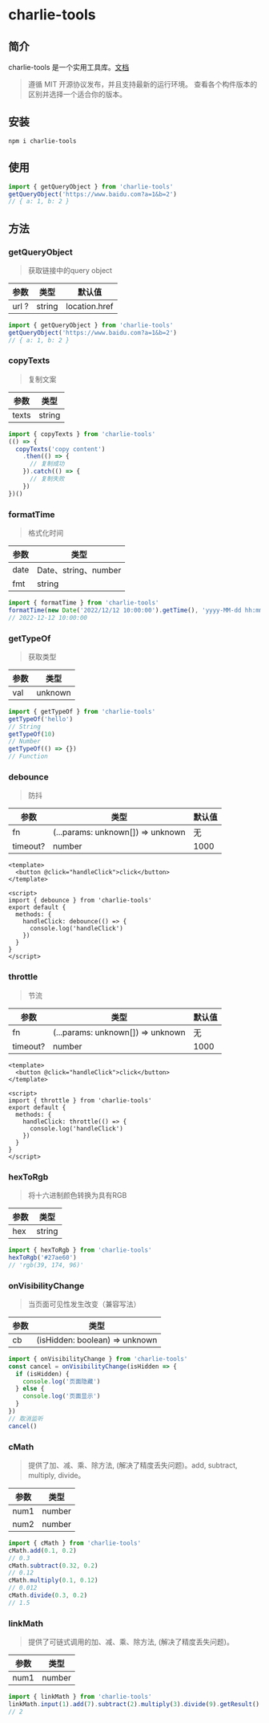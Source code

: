 # charlie-tools

## 简介

charlie-tools 是一个实用工具库。[文档](https://charlieeeeee.github.io/charlie-tools/)
> 遵循 MIT 开源协议发布，并且支持最新的运行环境。 查看各个构件版本的区别并选择一个适合你的版本。


## 安装
```shell
npm i charlie-tools
```

## 使用
```js
import { getQueryObject } from 'charlie-tools'
getQueryObject('https://www.baidu.com?a=1&b=2')
// { a: 1, b: 2 }
```

## 方法

### getQueryObject
> 获取链接中的query object

|  参数   | 类型  | 默认值 |
|  ----  | ----  | ----  |
| url ?  | string | location.href |

```js
import { getQueryObject } from 'charlie-tools'
getQueryObject('https://www.baidu.com?a=1&b=2')
// { a: 1, b: 2 }
```

### copyTexts
> 复制文案

|  参数   | 类型  |
|  ----  | ----  |
| texts   | string |
```js
import { copyTexts } from 'charlie-tools'
(() => {
  copyTexts('copy content')
    .then(() => {
      // 复制成功
    }).catch(() => {
      // 复制失败
    })
})()
```

### formatTime
> 格式化时间

|  参数   | 类型  |
|  ----  | ----  |
| date   | Date、string、number |
| fmt   | string|

```js
import { formatTime } from 'charlie-tools'
formatTime(new Date('2022/12/12 10:00:00').getTime(), 'yyyy-MM-dd hh:mm:ss')
// 2022-12-12 10:00:00
```

### getTypeOf
> 获取类型

|  参数   | 类型  |
|  ----  | ----  |
| val   | unknown |

```js
import { getTypeOf } from 'charlie-tools'
getTypeOf('hello')
// String
getTypeOf(10)
// Number
getTypeOf(() => {})
// Function
```

### debounce
> 防抖

|  参数   | 类型  |  默认值  |
|  ----  | ----  | ----  |
| fn   | (...params: unknown[]) => unknown | 无 |
| timeout?   | number | 1000 |

```vue
<template>
  <button @click="handleClick">click</button>
</template>

<script>
import { debounce } from 'charlie-tools'
export default {
  methods: {
    handleClick: debounce(() => {
      console.log('handleClick')
    })
  }
}
</script>
```

### throttle
> 节流

|  参数   | 类型  |  默认值  |
|  ----  | ----  | ----  |
| fn   | (...params: unknown[]) => unknown | 无 |
| timeout?   | number | 1000 |

```vue
<template>
  <button @click="handleClick">click</button>
</template>

<script>
import { throttle } from 'charlie-tools'
export default {
  methods: {
    handleClick: throttle(() => {
      console.log('handleClick')
    })
  }
}
</script>
```

### hexToRgb
> 将十六进制颜色转换为具有RGB

|  参数   | 类型  |
|  ----  | ----  |
| hex | string  |

```js
import { hexToRgb } from 'charlie-tools'
hexToRgb('#27ae60')
// 'rgb(39, 174, 96)'
```

### onVisibilityChange
> 当页面可见性发生改变（兼容写法）

|  参数   | 类型  |
|  ----  | ----  |
| cb | (isHidden: boolean) => unknown  |

```js
import { onVisibilityChange } from 'charlie-tools'
const cancel = onVisibilityChange(isHidden => {
  if (isHidden) {
    console.log('页面隐藏')
  } else {
    console.log('页面显示')
  }
})
// 取消监听
cancel()
```

### cMath
> 提供了加、减、乘、除方法, (解决了精度丢失问题)。add, subtract, multiply, divide。

|  参数   |  类型  |
|  ----  |  ----  |
|  num1  | number |
|  num2  | number |

```js
import { cMath } from 'charlie-tools'
cMath.add(0.1, 0.2)
// 0.3
cMath.subtract(0.32, 0.2)
// 0.12
cMath.multiply(0.1, 0.12)
// 0.012
cMath.divide(0.3, 0.2)
// 1.5
```

### linkMath 
> 提供了可链式调用的加、减、乘、除方法, (解决了精度丢失问题)。

|  参数   |  类型  |
|  ----  |  ----  |
|  num1  | number |
```js
import { linkMath } from 'charlie-tools'
linkMath.input(1).add(7).subtract(2).multiply(3).divide(9).getResult()
// 2
```
